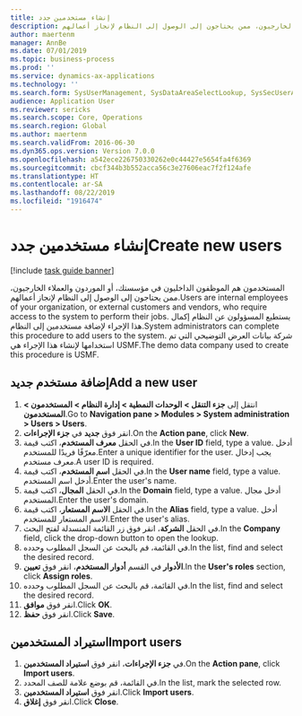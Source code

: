 ```yaml
---
title: إنشاء مستخدمين جدد
description: المستخدمون هم الموظفون الداخليون في مؤسستك، أو الموردون والعملاء الخارجيون، ممن يحتاجون إلى الوصول إلى النظام لإنجاز أعمالهم.
author: maertenm
manager: AnnBe
ms.date: 07/01/2019
ms.topic: business-process
ms.prod: ''
ms.service: dynamics-ax-applications
ms.technology: ''
ms.search.form: SysUserManagement, SysDataAreaSelectLookup, SysSecUserAddRoles, SysUserMSODSUserImport
audience: Application User
ms.reviewer: sericks
ms.search.scope: Core, Operations
ms.search.region: Global
ms.author: maertenm
ms.search.validFrom: 2016-06-30
ms.dyn365.ops.version: Version 7.0.0
ms.openlocfilehash: a542ece226750330262e0c44427e5654fa4f6369
ms.sourcegitcommit: cbcf344b3b552acca56c3e27606eac7f2f124afe
ms.translationtype: HT
ms.contentlocale: ar-SA
ms.lasthandoff: 08/22/2019
ms.locfileid: "1916474"
---
```

# <a name="create-new-users"></a><span data-ttu-id="8509f-103">إنشاء مستخدمين جدد</span><span class="sxs-lookup"><span data-stu-id="8509f-103">Create new users</span></span>

[!include [task guide banner](../../includes/task-guide-banner.md)]

<span data-ttu-id="8509f-104">المستخدمون هم الموظفون الداخليون في مؤسستك، أو الموردون والعملاء الخارجيون، ممن يحتاجون إلى الوصول إلى النظام لإنجاز أعمالهم.</span><span class="sxs-lookup"><span data-stu-id="8509f-104">Users are internal employees of your organization, or external customers and vendors, who require access to the system to perform their jobs.</span></span> <span data-ttu-id="8509f-105">يستطيع المسؤولون عن النظام إكمال هذا الإجراء لإضافة مستخدمين إلى النظام.</span><span class="sxs-lookup"><span data-stu-id="8509f-105">System administrators can complete this procedure to add users to the system.</span></span> <span data-ttu-id="8509f-106">شركة بيانات العرض التوضيحي التي تم استخدامها لإنشاء هذا الإجراء هي USMF.</span><span class="sxs-lookup"><span data-stu-id="8509f-106">The demo data company used to create this procedure is USMF.</span></span> 


## <a name="add-a-new-user"></a><span data-ttu-id="8509f-107">إضافة مستخدم جديد</span><span class="sxs-lookup"><span data-stu-id="8509f-107">Add a new user</span></span>
1. <span data-ttu-id="8509f-108">انتقل إلى **جزء التنقل > الوحدات النمطية > إدارة النظام > المستخدمون > المستخدمون**.</span><span class="sxs-lookup"><span data-stu-id="8509f-108">Go to **Navigation pane > Modules > System administration > Users > Users**.</span></span>
2. <span data-ttu-id="8509f-109">انقر فوق **جديد** في **جزء الإجراءات**.</span><span class="sxs-lookup"><span data-stu-id="8509f-109">On the **Action pane**, click **New**.</span></span>
3. <span data-ttu-id="8509f-110">في الحقل **معرف المستخدم**، اكتب قيمة.</span><span class="sxs-lookup"><span data-stu-id="8509f-110">In the **User ID** field, type a value.</span></span> <span data-ttu-id="8509f-111">أدخل معرّفًا فريدًا للمستخدم.</span><span class="sxs-lookup"><span data-stu-id="8509f-111">Enter a unique identifier for the user.</span></span> <span data-ttu-id="8509f-112">يجب إدخال معرف مستخدم.</span><span class="sxs-lookup"><span data-stu-id="8509f-112">A user ID is required.</span></span>  
4. <span data-ttu-id="8509f-113">في الحقل **اسم المستخدم**، اكتب قيمة.</span><span class="sxs-lookup"><span data-stu-id="8509f-113">In the **User name** field, type a value.</span></span> <span data-ttu-id="8509f-114">أدخل اسم المستخدم.</span><span class="sxs-lookup"><span data-stu-id="8509f-114">Enter the user's name.</span></span>  
5. <span data-ttu-id="8509f-115">في الحقل **المجال**، اكتب قيمة.</span><span class="sxs-lookup"><span data-stu-id="8509f-115">In the **Domain** field, type a value.</span></span> <span data-ttu-id="8509f-116">أدخل مجال المستخدم.</span><span class="sxs-lookup"><span data-stu-id="8509f-116">Enter the user's domain.</span></span>  
6. <span data-ttu-id="8509f-117">في الحقل **الاسم المستعار**، اكتب قيمة.</span><span class="sxs-lookup"><span data-stu-id="8509f-117">In the **Alias** field, type a value.</span></span> <span data-ttu-id="8509f-118">أدخل الاسم المستعار للمستخدم.</span><span class="sxs-lookup"><span data-stu-id="8509f-118">Enter the user's alias.</span></span>  
7. <span data-ttu-id="8509f-119">في الحقل **الشركة**، انقر فوق زر القائمة المنسدلة لفتح البحث.</span><span class="sxs-lookup"><span data-stu-id="8509f-119">In the **Company** field, click the drop-down button to open the lookup.</span></span>
8. <span data-ttu-id="8509f-120">في القائمة، قم بالبحث عن السجل المطلوب وحدده.</span><span class="sxs-lookup"><span data-stu-id="8509f-120">In the list, find and select the desired record.</span></span> 
9. <span data-ttu-id="8509f-121">في القسم **أدوار المستخدم**، انقر فوق **تعيين‏‎ الأدوار**.</span><span class="sxs-lookup"><span data-stu-id="8509f-121">In the **User's roles** section, click **Assign roles**.</span></span>
10. <span data-ttu-id="8509f-122">في القائمة، قم بالبحث عن السجل المطلوب وحدده.</span><span class="sxs-lookup"><span data-stu-id="8509f-122">In the list, find and select the desired record.</span></span>
11. <span data-ttu-id="8509f-123">انقر فوق **موافق**.</span><span class="sxs-lookup"><span data-stu-id="8509f-123">Click **OK**.</span></span>
12. <span data-ttu-id="8509f-124">انقر فوق **حفظ**.</span><span class="sxs-lookup"><span data-stu-id="8509f-124">Click **Save**.</span></span>

## <a name="import-users"></a><span data-ttu-id="8509f-125">استيراد المستخدمين</span><span class="sxs-lookup"><span data-stu-id="8509f-125">Import users</span></span>
1. <span data-ttu-id="8509f-126">في **جزء الإجراءات**، انقر فوق **استيراد المستخدمين‬**.</span><span class="sxs-lookup"><span data-stu-id="8509f-126">On the **Action pane**, click **Import users**.</span></span>
2. <span data-ttu-id="8509f-127">في القائمة، قم بوضع علامة للصف المحدد.</span><span class="sxs-lookup"><span data-stu-id="8509f-127">In the list, mark the selected row.</span></span>
3. <span data-ttu-id="8509f-128">انقر فوق **استيراد المستخدمين**.</span><span class="sxs-lookup"><span data-stu-id="8509f-128">Click **Import users**.</span></span>
4. <span data-ttu-id="8509f-129">انقر فوق **إغلاق**.</span><span class="sxs-lookup"><span data-stu-id="8509f-129">Click **Close**.</span></span>


